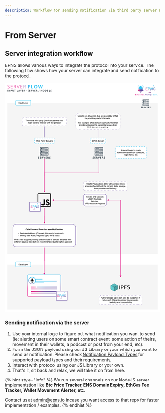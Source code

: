 ```yaml
---
description: Workflow for sending notification via third party server model
---
```


# From Server

## Server integration workflow

EPNS allows various ways to integrate the protocol into your service. The following flow shows how your  server can integrate and send notification to the protocol.

![](../.gitbook/assets/inputserver.png)

### Sending notification via the server

1. Use your internal logic to figure out what notification you want to send \(ie: alerting users on some smart contract event, some action of theirs, movement in their wallets, a podcast or post from your end, etc\).
2. Form the JSON payload using our JS Library or your which you want to send as notification. Please check [Notification Payload Types](notification-payload-types.md) for supported payload types and their requirements.
3. Interact with protocol using our JS Library or your own.
4. That's it, sit back and relax, we will take it on from here.

{% hint style="info" %}
We run several channels on our NodeJS server implementation like **Btc Price Tracker, ENS Domain Expiry, EthGas Fee Tracker, Wallet Movement Alerter, etc**.

Contact us at [admin@epns.io](mailto://admin@epns.io) incase you want access to that repo for faster implementation / examples.
{% endhint %}

